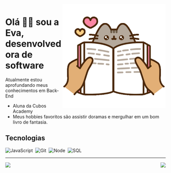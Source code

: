 <img src = "gifcat.gif" width = "325px" align = "right">

# Olá 🙋‍♀️ sou a Eva, desenvolvedora de software

Atualmente estou aprofundando meus conhecimentos em Back-End
- Aluna da Cubos Academy 
- Meus hobbies favoritos são assistir doramas e mergulhar em um bom livro de fantasia.

## Tecnologias

<div>
<img src = "https://cdn.jsdelivr.net/gh/devicons/devicon/icons/javascript/javascript-original.svg" title="JavaScript" alt="JavaScript" width="40" height="40"/>&nbsp;
<img src= "https://cdn.jsdelivr.net/gh/devicons/devicon/icons/git/git-plain-wordmark.svg"
title="Git" alt="Git" width="40" height="40"/>&nbsp;
<img src="https://cdn.jsdelivr.net/gh/devicons/devicon/icons/nodejs/nodejs-plain-wordmark.svg"
title="Node" alt="Node" width="40" height="40"/>&nbsp;
<img src="https://cdn.jsdelivr.net/gh/devicons/devicon/icons/postgresql/postgresql-original-wordmark.svg"
title="SQL" alt="SQL" width="40" height="40"/>&nbsp; 
  </div>
  
---

<a href="https://git.io/streak-stats">
  <img align="right" src="https://github-readme-stats.vercel.app/api/top-langs/?username=AlziraEva&layout=compact&langs_count=7&theme=dracula"/>
</a>

<a href="https://github.com/anuraghazra/github-readme-stats">
  <img align="left" src="https://github-readme-stats.vercel.app/api?username=AlziraEva&show_icons=true&theme=dracula&include_all_commits=true&count_private=true"/>
</a>

